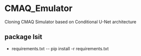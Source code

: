 # CMAQ_Emulator
Cloning CMAQ Simulator based on Conditional U-Net architecture

## package lsit
- requirements.txt
-- pip install -r requirements.txt
